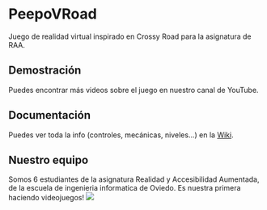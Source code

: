 # PeepoVRoad
Juego de realidad virtual inspirado en Crossy Road para la asignatura de RAA.

## Demostración
Puedes encontrar más videos sobre el juego en nuestro canal de YouTube.

## Documentación
Puedes ver toda la info (controles, mecánicas, niveles...) en la [Wiki](https://github.com/PeepoVR/PeepoVRoad/wiki).

## Nuestro equipo
Somos 6 estudiantes de la asignatura Realidad y Accesibilidad Aumentada, de la escuela de ingenieria informatica de Oviedo. Es nuestra primera haciendo videojuegos!
<a href="https://github.com/PeepoVR/PeepoVRoad/graphs/contributors">
<img src="https://contributors-img.web.app/image?repo=PeepoVR/PeepoVRoad" />
</a>
